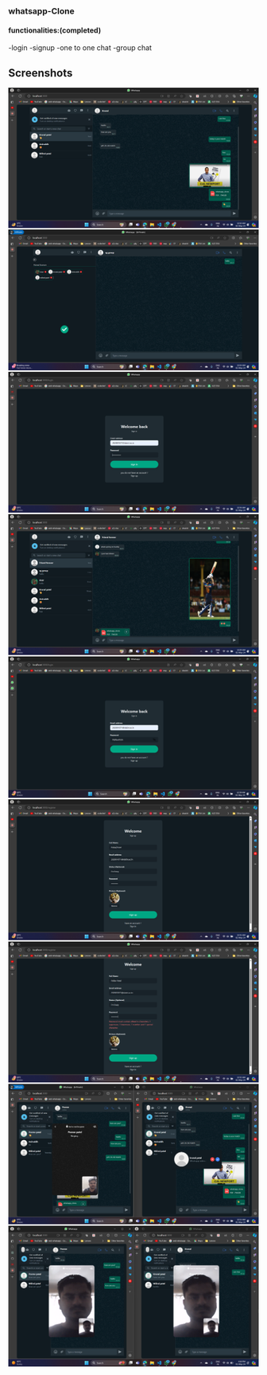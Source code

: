 

### whatsapp-Clone

#### functionalities:(completed) 
-login
-signup
-one to one chat
-group chat

## Screenshots
 
![one to one chat](whatsapp_fe/screenshots/121.png)
![group creation](whatsapp_fe/screenshots/group.png)
![login page](whatsapp_fe/screenshots/login.png)
![share pdf ,emoji,photo](whatsapp_fe/screenshots/pdfphotemoji.png)
![valid password](whatsapp_fe/screenshots/signinwithvalidpass.png)
![sighup](whatsapp_fe/screenshots/signup.png)
![validation password](whatsapp_fe/screenshots/validpass.png)
![videocall accpect button](whatsapp_fe/screenshots/vcaccpect.png)
![videocall](whatsapp_fe/screenshots/vc.png)



 